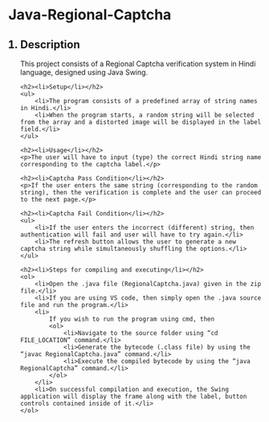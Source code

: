 <h1>Java-Regional-Captcha</h1>
    
<ol>
    <h2><li>Description</li></h2>
    <p>This project consists of a Regional Captcha verification system in Hindi language, designed using Java Swing.</p>

    <h2><li>Setup</li></h2>
    <ul>
        <li>The program consists of a predefined array of string names in Hindi.</li>
        <li>When the program starts, a random string will be selected from the array and a distorted image will be displayed in the label field.</li>
    </ul>

    <h2><li>Usage</li></h2>
    <p>The user will have to input (type) the correct Hindi string name corresponding to the captcha label.</p>

    <h2><li>Captcha Pass Condition</li></h2>
    <p>If the user enters the same string (corresponding to the random string), then the verification is complete and the user can proceed to the next page.</p>

    <h2><li>Captcha Fail Condition</li></h2>
    <ul>
        <li>If the user enters the incorrect (different) string, then authentication will fail and user will have to try again.</li>
        <li>The refresh button allows the user to generate a new captcha string while simultaneously shuffling the options.</li>
    </ul>

    <h2><li>Steps for compiling and executing</li></h2>
    <ol>
        <li>Open the .java file (RegionalCaptcha.java) given in the zip file.</li>
        <li>If you are using VS code, then simply open the .java source file and run the program.</li>
        <li>
            If you wish to run the program using cmd, then
            <ol>
                <li>Navigate to the source folder using “cd FILE_LOCATION” command.</li>
                <li>Generate the bytecode (.class file) by using the “javac RegionalCaptcha.java” command.</li>
                <li>Execute the compiled bytecode by using the “java RegionalCaptcha” command.</li>
            </ol>
        </li>
        <li>On successful compilation and execution, the Swing application will display the frame along with the label, button controls contained inside of it.</li>
    </ol>
</ol>
